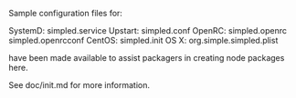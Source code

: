 Sample configuration files for:

SystemD: simpled.service
Upstart: simpled.conf
OpenRC:  simpled.openrc
         simpled.openrcconf
CentOS:  simpled.init
OS X:    org.simple.simpled.plist

have been made available to assist packagers in creating node packages here.

See doc/init.md for more information.
